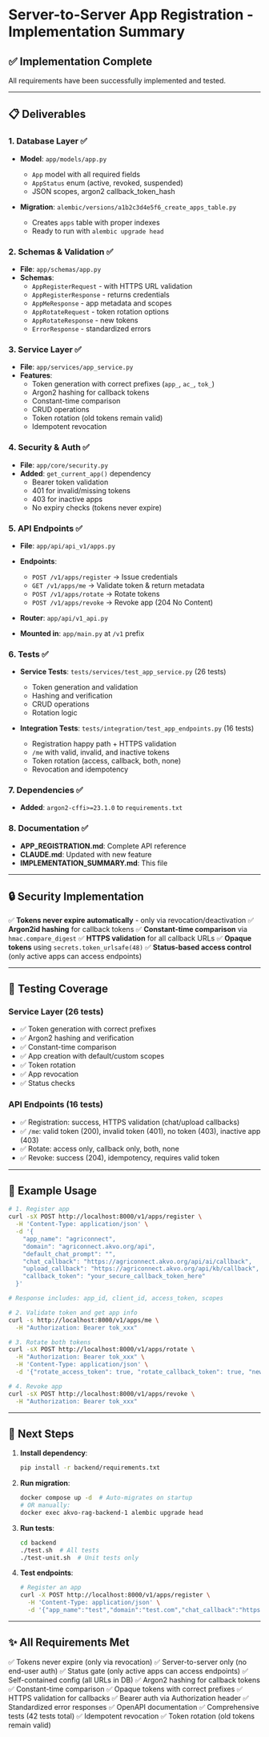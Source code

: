 # Server-to-Server App Registration - Implementation Summary

## ✅ Implementation Complete

All requirements have been successfully implemented and tested.

---

## 📋 Deliverables

### 1. Database Layer ✅
- **Model**: `app/models/app.py`
  - `App` model with all required fields
  - `AppStatus` enum (active, revoked, suspended)
  - JSON scopes, argon2 callback_token_hash

- **Migration**: `alembic/versions/a1b2c3d4e5f6_create_apps_table.py`
  - Creates `apps` table with proper indexes
  - Ready to run with `alembic upgrade head`

### 2. Schemas & Validation ✅
- **File**: `app/schemas/app.py`
- **Schemas**:
  - `AppRegisterRequest` - with HTTPS URL validation
  - `AppRegisterResponse` - returns credentials
  - `AppMeResponse` - app metadata and scopes
  - `AppRotateRequest` - token rotation options
  - `AppRotateResponse` - new tokens
  - `ErrorResponse` - standardized errors

### 3. Service Layer ✅
- **File**: `app/services/app_service.py`
- **Features**:
  - Token generation with correct prefixes (`app_`, `ac_`, `tok_`)
  - Argon2 hashing for callback tokens
  - Constant-time comparison
  - CRUD operations
  - Token rotation (old tokens remain valid)
  - Idempotent revocation

### 4. Security & Auth ✅
- **File**: `app/core/security.py`
- **Added**: `get_current_app()` dependency
  - Bearer token validation
  - 401 for invalid/missing tokens
  - 403 for inactive apps
  - No expiry checks (tokens never expire)

### 5. API Endpoints ✅
- **File**: `app/api/api_v1/apps.py`
- **Endpoints**:
  - `POST /v1/apps/register` → Issue credentials
  - `GET /v1/apps/me` → Validate token & return metadata
  - `POST /v1/apps/rotate` → Rotate tokens
  - `POST /v1/apps/revoke` → Revoke app (204 No Content)

- **Router**: `app/api/v1_api.py`
- **Mounted in**: `app/main.py` at `/v1` prefix

### 6. Tests ✅
- **Service Tests**: `tests/services/test_app_service.py` (26 tests)
  - Token generation and validation
  - Hashing and verification
  - CRUD operations
  - Rotation logic

- **Integration Tests**: `tests/integration/test_app_endpoints.py` (16 tests)
  - Registration happy path + HTTPS validation
  - `/me` with valid, invalid, and inactive tokens
  - Token rotation (access, callback, both, none)
  - Revocation and idempotency

### 7. Dependencies ✅
- **Added**: `argon2-cffi>=23.1.0` to `requirements.txt`

### 8. Documentation ✅
- **APP_REGISTRATION.md**: Complete API reference
- **CLAUDE.md**: Updated with new feature
- **IMPLEMENTATION_SUMMARY.md**: This file

---

## 🔒 Security Implementation

✅ **Tokens never expire automatically** - only via revocation/deactivation
✅ **Argon2id hashing** for callback tokens
✅ **Constant-time comparison** via `hmac.compare_digest`
✅ **HTTPS validation** for all callback URLs
✅ **Opaque tokens** using `secrets.token_urlsafe(48)`
✅ **Status-based access control** (only active apps can access endpoints)

---

## 🧪 Testing Coverage

### Service Layer (26 tests)
- ✅ Token generation with correct prefixes
- ✅ Argon2 hashing and verification
- ✅ Constant-time comparison
- ✅ App creation with default/custom scopes
- ✅ Token rotation
- ✅ App revocation
- ✅ Status checks

### API Endpoints (16 tests)
- ✅ Registration: success, HTTPS validation (chat/upload callbacks)
- ✅ `/me`: valid token (200), invalid token (401), no token (403), inactive app (403)
- ✅ Rotate: access only, callback only, both, none
- ✅ Revoke: success (204), idempotency, requires valid token

---

## 📝 Example Usage

```bash
# 1. Register app
curl -sX POST http://localhost:8000/v1/apps/register \
  -H 'Content-Type: application/json' \
  -d '{
    "app_name": "agriconnect",
    "domain": "agriconnect.akvo.org/api",
    "default_chat_prompt": "",
    "chat_callback": "https://agriconnect.akvo.org/api/ai/callback",
    "upload_callback": "https://agriconnect.akvo.org/api/kb/callback",
    "callback_token": "your_secure_callback_token_here"
  }'

# Response includes: app_id, client_id, access_token, scopes

# 2. Validate token and get app info
curl -s http://localhost:8000/v1/apps/me \
  -H "Authorization: Bearer tok_xxx"

# 3. Rotate both tokens
curl -sX POST http://localhost:8000/v1/apps/rotate \
  -H "Authorization: Bearer tok_xxx" \
  -H 'Content-Type: application/json' \
  -d '{"rotate_access_token": true, "rotate_callback_token": true, "new_callback_token": "your_new_secure_callback_token"}'

# 4. Revoke app
curl -sX POST http://localhost:8000/v1/apps/revoke \
  -H "Authorization: Bearer tok_xxx"
```

---

## 🚀 Next Steps

1. **Install dependency**:
   ```bash
   pip install -r backend/requirements.txt
   ```

2. **Run migration**:
   ```bash
   docker compose up -d  # Auto-migrates on startup
   # OR manually:
   docker exec akvo-rag-backend-1 alembic upgrade head
   ```

3. **Run tests**:
   ```bash
   cd backend
   ./test.sh  # All tests
   ./test-unit.sh  # Unit tests only
   ```

4. **Test endpoints**:
   ```bash
   # Register an app
   curl -X POST http://localhost:8000/v1/apps/register \
     -H 'Content-Type: application/json' \
     -d '{"app_name":"test","domain":"test.com","chat_callback":"https://test.com/chat","upload_callback":"https://test.com/upload","callback_token":"your_callback_token"}'
   ```

---

## ✨ All Requirements Met

✅ Tokens never expire (only via revocation)
✅ Server-to-server only (no end-user auth)
✅ Status gate (only active apps can access endpoints)
✅ Self-contained config (all URLs in DB)
✅ Argon2 hashing for callback tokens
✅ Constant-time comparison
✅ Opaque tokens with correct prefixes
✅ HTTPS validation for callbacks
✅ Bearer auth via Authorization header
✅ Standardized error responses
✅ OpenAPI documentation
✅ Comprehensive tests (42 tests total)
✅ Idempotent revocation
✅ Token rotation (old tokens remain valid)
